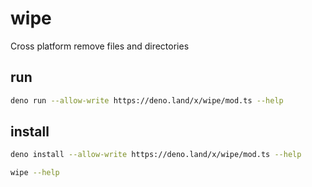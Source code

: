 # wipe
Cross platform remove files and directories

## run

```bash
deno run --allow-write https://deno.land/x/wipe/mod.ts --help
```

## install
```bash
deno install --allow-write https://deno.land/x/wipe/mod.ts --help
```

```bash
wipe --help
```
